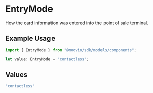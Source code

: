 # EntryMode

How the card information was entered into the point of sale terminal.

## Example Usage

```typescript
import { EntryMode } from "@moovio/sdk/models/components";

let value: EntryMode = "contactless";
```

## Values

```typescript
"contactless"
```